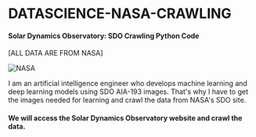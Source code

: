 # DATASCIENCE-NASA-CRAWLING
#### Solar Dynamics Observatory: SDO Crawling Python Code

[ALL DATA ARE FROM NASA]

![NASA](https://user-images.githubusercontent.com/87653966/139007517-2b2f5d61-b709-4100-a524-aee8f0d57a6b.png)

I am an artificial intelligence engineer who develops machine learning and deep learning models using SDO AIA-193 images. That's why I have to get the images needed for learning and crawl the data from NASA's SDO site.

#### We will access the Solar Dynamics Observatory website and crawl the data.
